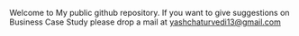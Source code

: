 Welcome to My public github repository. 
If you want to give suggestions on Business Case Study please drop a mail at yashchaturvedi13@gmail.com
